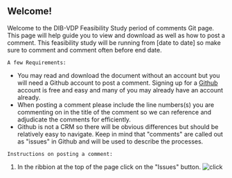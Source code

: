 ## Welcome!

Welcome to the DIB-VDP Feasibility Study period of comments Git page.  This page will help guide you to view and download as well as how to post a comment. This feasibility study will be running from [date to date] so make sure to comment and comment often before end date.  

```A few Requirements:```

- You may read and download the document without an account but you will need a Github account to post a comment. Signing up for a [Github](https://github.com/join) account is free and easy and many of you may already have an account already.
- When posting a comment please include the line numbers(s) you are commenting on in the title of the comment so we can reference and adjudicate the comments for efficiently.
- Github is not a CRM so there will be obvious differences but should  be relatively easy to navigate. Keep in mind that "comments" are called out as "issues" in Github and will be used to describe the processes.



```Instructions on posting a comment:```

1. In the ribbion at the top of the page click on the "Issues" button.
![click](https://github.com/DC3-VDP/DIB-VDP-Pilot/blob/master/images/2020-09-25%2010_25_25-Window.png)
